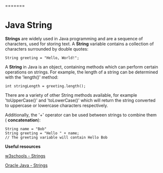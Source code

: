 =======
# Java String

**Strings** are widely used in Java programming and are a sequence of characters, used for storing text. A **String** variable contains a collection of characters surrounded by double quotes:

    String greeting = "Hello, World!";

A **String** in Java is an object, containing methods which can perform certain operations on strings. For example, the length of a string can be determined with the 'length()' method:

    int stringLength = greeting.length();

There are a variety of other String methods available, for example  'toUpperCase()'  and  'toLowerCase()' which will return the string converted to uppercase or lowercase characters respectively.

Additionally, the  '+'  operator can be used between strings to combine them ( **concatenation**):

    String name = "Bob"
    String greeting = "Hello " + name; 
    // The greeting variable will contain Hello Bob


**Useful resources**

 [w3schools - Strings](https://www.w3schools.com/java/java_strings.asp) 
 
 [Oracle Java -  Strings](https://docs.oracle.com/javase/tutorial/java/data/strings.html)
